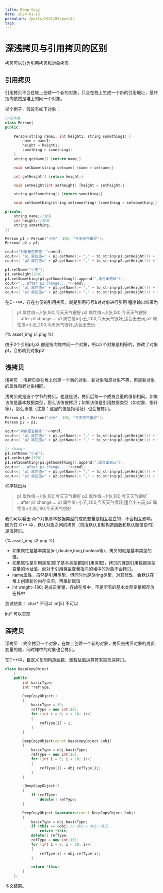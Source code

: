```yaml
---
title: Deep Copy
date: 2024-01-13
permalink: /posts/2025/09/post3/
tags:
---
```


# 深浅拷贝与引用拷贝的区别

拷贝可以分为引用拷贝和对象拷贝。

## 引用拷贝

引用拷贝不会在堆上创建一个新的对象，只会在栈上生成一个新的引用地址，最终指向依然是堆上的同一个对象。

举个例子，假设有如下对象：

```C++
//实体类
class Person{ 
public:
    
    Person(string name1, int height1, string something1) {
        name = name1;
        height = height1;
        something = something1;
    }
    string getName() {return name;}

    void setName(string setname) {name = setname;}

    int getHeight() {return height;}

    void setHeight(int setheight) {height = setheight;}

    string getSomething() {return something;}

    void setSomething(string setsomething) {something = setsomething;}

private: 
    string name;//姓名
    int height;//身高
    string something;
};

```

```C++
Person p1 = Person("小张", 180, "今天天气很好");
Person& p2 = p1;

cout<<"对象是否相等："<<endl;
cout<<( "p1 属性值=" + p1.getName()+ "," + to_string(p1.getHeight()) + "," + p1.getSomething())<<endl;
cout<<( "p2 属性值=" + p2.getName()+ "," + to_string(p2.getHeight()) + "," + p2.getSomething())<<endl;

p1.setName("小王"); 
p1.setHeight(200);
p1.setSomething(p1.getSomething().append(",适合出去玩"));
cout<<"...after p1 change...."<<endl;
cout<<( "p1 属性值=" + p1.getName()+ "," + to_string(p1.getHeight()) + ","+ p1.getSomething())<<endl;
cout<<( "p2 属性值=" + p2.getName()+ "," + to_string(p2.getHeight()) + ","+ p2.getSomething())<<endl;
```

在C++中，存在方便的引用拷贝，就是引用符号&对对象进行引用
程序输出结果为
>   p1 属性值=小张,180,今天天气很好
    p2 属性值=小张,180,今天天气很好
    ...after p1 change....
    p1 属性值=小王,200,今天天气很好,适合出去玩
    p2 属性值=小王,200,今天天气很好,适合出去玩

{% asset_img s1.png %}

由于2个引用p1,p2 都是指向堆中同一个对象，所以2个对象是相等的，修改了对象p1，会影响到对象p2

## 浅拷贝

浅拷贝 ：浅拷贝会在堆上创建一个新的对象，新对象和原对象不等，但是新对象的属性和老对象相同。

浅拷贝就是逐个字节的拷贝。也就是说，拷贝后每一个成员变量的值都相同。如果该值是基本数据类型，那么该值被拷贝；如果该值是引用数据类型（如对象、指针等），那么该值（注意：这里的值是指地址）也会被拷贝。

```C++
Person p1 = Person("小张", 180, "今天天气很好");
Person p2 = p1;

cout<<"对象是否相等："<<endl;
cout<<( "p1 属性值=" + p1.getName()+ "," + to_string(p1.getHeight()) + "," + p1.getSomething())<<endl;
cout<<( "p2 属性值=" + p2.getName()+ "," + to_string(p2.getHeight()) + "," + p2.getSomething())<<endl;

// change
p1.setName("小王"); 
p1.setHeight(200);
p1.setSomething(p1.getSomething().append(",适合出去玩"));
cout<<"...after p1 change...."<<endl;
cout<<( "p1 属性值=" + p1.getName()+ "," + to_string(p1.getHeight()) + ","+ p1.getSomething())<<endl;
cout<<( "p2 属性值=" + p2.getName()+ "," + to_string(p2.getHeight()) + ","+ p2.getSomething())<<endl;
```

程序输出为
>   p1 属性值=小张,180,今天天气很好
    p2 属性值=小张,180,今天天气很好
    ...after p1 change....
    p1 属性值=小王,200,今天天气很好,适合出去玩
    p2 属性值=小张,180,今天天气很好

我们可以看出:两个对象基本数据类型的成员变量是相互独立的，不会相互影响。因为在 C++ 中，默认对象之间的拷贝（包括默认复制构造函数和默认赋值语句）是浅拷贝。

{% asset_img s2.png %}

- 如果属性是基本类型(int,double,long,boolean等)，拷贝的就是基本类型的值。
- 如果属性是引用类型(除了基本类型都是引用类型)，拷贝的就是引⽤数据类型变量的地址值，⽽对于引⽤类型变量指向的堆中的对象不会拷贝。
- name属性，虽然是引用类型，但同时也是String类型，对其修改，会默认在堆上创建新的内存空间，再重新赋值
- int weight=180; 是成员变量，存放在堆中，不是所有的基本类型变量都存放在栈中

测试结果：
char* 不可以
int[5] 不可以

int* 可以实现

## 深拷贝

深拷贝 ：完全拷贝⼀个对象，在堆上创建一个新的对象，拷贝被拷贝对象的成员变量的值，同时堆中的对象也会拷贝。

在C++中，自定义复制构造函数、重载赋值运算符来实现深拷贝。

```C++
class DeepCopyObject
    {
    public:
        int basicType;
        int *refType;

        DeepCopyObject()
        {
            basicType = 10;
            refType = new int[10];
            for (int i = 0; i < 10; i++)
            {
                refType[i] = i;
            }
        }

        DeepCopyObject(const DeepCopyObject &obj)
        {
            basicType = obj.basicType;
            refType = new int[10];
            for (int i = 0; i < 10; i++)
            {
                refType[i] = obj.refType[i];
            }
        }

        ~DeepCopyObject()
        {
            if (refType)
                delete[] refType;
        }

        DeepCopyObject &operator=(const DeepCopyObject &obj)
        {
            basicType = obj.basicType;
            if (this == &obj) // obj = obj; 情况
                return *this;
            delete[] refType;
            refType = new int[10];
            for (int i = 0; i < 10; i++)
            {
                refType[i] = obj.refType[i];
            }

            return *this;
        }
    };

```

本文结束。